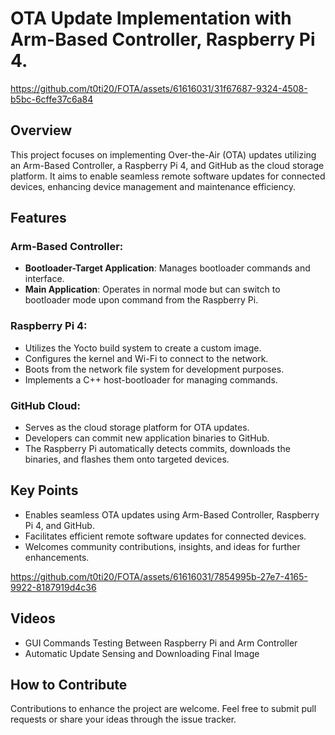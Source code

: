 # OTA Update Implementation with Arm-Based Controller, Raspberry Pi 4.

https://github.com/t0ti20/FOTA/assets/61616031/31f67687-9324-4508-b5bc-6cffe37c6a84

## Overview

This project focuses on implementing Over-the-Air (OTA) updates utilizing an Arm-Based Controller, a Raspberry Pi 4, and GitHub as the cloud storage platform. It aims to enable seamless remote software updates for connected devices, enhancing device management and maintenance efficiency.

## Features

### Arm-Based Controller:

- **Bootloader-Target Application**: Manages bootloader commands and interface.
- **Main Application**: Operates in normal mode but can switch to bootloader mode upon command from the Raspberry Pi.

### Raspberry Pi 4:

- Utilizes the Yocto build system to create a custom image.
- Configures the kernel and Wi-Fi to connect to the network.
- Boots from the network file system for development purposes.
- Implements a C++ host-bootloader for managing commands.

### GitHub Cloud:

- Serves as the cloud storage platform for OTA updates.
- Developers can commit new application binaries to GitHub.
- The Raspberry Pi automatically detects commits, downloads the binaries, and flashes them onto targeted devices.

## Key Points

- Enables seamless OTA updates using Arm-Based Controller, Raspberry Pi 4, and GitHub.
- Facilitates efficient remote software updates for connected devices.
- Welcomes community contributions, insights, and ideas for further enhancements.

https://github.com/t0ti20/FOTA/assets/61616031/7854995b-27e7-4165-9922-8187919d4c36


## Videos

- GUI Commands Testing Between Raspberry Pi and Arm Controller
- Automatic Update Sensing and Downloading Final Image

## How to Contribute

Contributions to enhance the project are welcome. Feel free to submit pull requests or share your ideas through the issue tracker.
